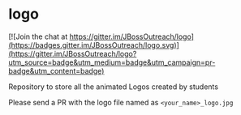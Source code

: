 # logo

[![Join the chat at https://gitter.im/JBossOutreach/logo](https://badges.gitter.im/JBossOutreach/logo.svg)](https://gitter.im/JBossOutreach/logo?utm_source=badge&utm_medium=badge&utm_campaign=pr-badge&utm_content=badge)

Repository to store all the animated Logos created by students

Please send a PR with the logo file named as `<your_name>_logo.jpg`

